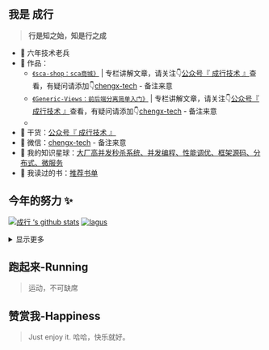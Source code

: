 ## 我是 成行

> **行是知之始，知是行之成**  

- :dog: 六年技术老兵
- :bus: 作品：
  - [`《sca-shop：sca商城》`](https://github.com/shijiev/sca-shop) | 专栏讲解文章，请关注👇[公众号『 成行技术 』](https://mmbiz.qpic.cn/mmbiz_jpg/9l4ibqLY9LrQs0tH9r5yd6FNdrcKibBic7nXmg52AO8VWVSTglVjic4WTjYAHXEZED3mXuN2uZibeiapOiaqGPc1Rhcaw/640?wx_fmt=jpeg)查看，有疑问请添加👇[chengx-tech](https://mmbiz.qpic.cn/mmbiz_png/9l4ibqLY9LrTUzC7LJqjlV9fQRRyHIxNJr3hiaqicpmqTib6z6wxro8eUX7x7xXgFUhawm1SMsACNXEf1tZnm83Whg/640?wx_fmt=png) - 备注来意
  - [`《Generic-Views：前后端分离简单入门》`](https://github.com/shijiev/Generic-Views) | 专栏讲解文章，请关注👇[公众号『 成行技术 』](https://mmbiz.qpic.cn/mmbiz_jpg/9l4ibqLY9LrQs0tH9r5yd6FNdrcKibBic7nXmg52AO8VWVSTglVjic4WTjYAHXEZED3mXuN2uZibeiapOiaqGPc1Rhcaw/640?wx_fmt=jpeg)查看，有疑问请添加👇[chengx-tech](https://mmbiz.qpic.cn/mmbiz_png/9l4ibqLY9LrTUzC7LJqjlV9fQRRyHIxNJr3hiaqicpmqTib6z6wxro8eUX7x7xXgFUhawm1SMsACNXEf1tZnm83Whg/640?wx_fmt=png) - 备注来意
  - 
- :seedling: 干货：[公众号『 成行技术 』](https://ixxx.jpg)
- :love_letter: 微信：[chengx-tech](https://xxx.jpg) - 备注来意
- :feet: 我的知识星球：[大厂高并发秒杀系统、并发编程、性能调优、框架源码、分布式、微服务](https://)
- :book: 我读过的书：[推荐书单]()

## 今年的努力 ✨

[![成行 ‘s github stats](https://github-readme-stats.vercel.app/api?username=shijiev&theme=tokyonight)](https://github.com/shijiev/github-readme-stats)
[![lagus](https://github-readme-stats.vercel.app/api/top-langs/?username=shijiev&layout=compact)](https://github.com/shijiev/github-readme-stats)  

<details>
<summary>显示更多</summary>  

🌱 I’m currently learning Guitar  <br/>
- [我的博客（筹）](https://shijiev.github.io)


</details>

## 跑起来-Running
> 运动，不可缺席


## 赞赏我-Happiness

> Just enjoy it. 哈哈，快乐就好。

